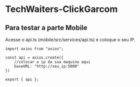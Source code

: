 # TechWaiters-ClickGarcom

## Para testar a parte Mobile

Acesse o api.ts (mobile/src/services/api.ts) e coloque o seu IP.

```
import axios from "axios";

const api = axios.create({
    //colocar o ip da sua maquina aqui
    baseURL: "http://seu_ip:5000"
})

export { api };
```


